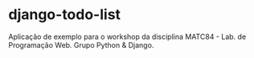 # django-todo-list

Aplicação de exemplo para o workshop da disciplina MATC84 - Lab. de Programação Web. Grupo Python & Django.